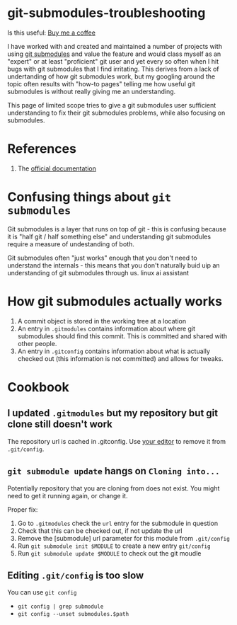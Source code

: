 # git-submodules-troubleshooting
Is this useful: [Buy me a coffee](https://www.buymeacoffee.com/talwrii/)

I have worked with and created and maintained a number of projects with using [git submodules](https://git-scm.com/book/en/v2/Git-Tools-Submodules) and value the feature 
and would class myself as an "expert" or at least "proficient" git user and yet every so often when I hit bugs with git submodules that I find irritating. 
This derives from a lack of undertanding of how git submodules work, but my googling around the topic often results with "how-to pages" telling me how
useful git submodules is without really giving me an understanding. 

This page of limited scope tries to give a git submodules user sufficient understanding to fix their git submodules problems, while also focusing on submodules. 

# References
1. The [official documentation](https://git-scm.com/book/en/v2/Git-Tools-Submodules)

# Confusing things about `git submodules`
Git submodules is a layer that runs on top of git - this is confusing because it is "half git / half something else" and understanding git submodules require a measure 
of undestanding of both.

Git submodules often "just works" enough that you don't need to understand the internals - this means that you don't naturally buid uip an understanding of git submodules through us.
linux ai assistant

# How git submodules actually works
1. A commit object is stored in the working tree at a location
1. An entry in `.gitmodules` contains information about where git submodules should find this commit. This is committed and shared with other people.
1. An entry in `.gitconfig` contains information about what is actually checked out (this information is not committed) and allows for tweaks.

# Cookbook

## I updated `.gitmodules` but my repository but git clone still doesn't work
The repository url is cached in .gitconfig. Use [your editor](#git-config) to remove it from `.git/config`.

## `git submodule update` hangs on `Cloning into...`
Potentially repository that you are cloning from does not exist. You might need to get it running again, or change it. 

Proper fix:
1. Go to `.gitmodules` check the `url` entry for the submodule in question
2. Check that this can be checked out, if not update the url
3. Remove the [submodule] url parameter for this module from `.git/config`
4. Run `git submodule init $MODULE` to create a new entry `git/config`
5. Run `git submodule update $MODULE` to check out the git moudle


## Editing `.git/config` is too slow
<a name="git-config" />

You can use `git config`

* `git config | grep submodule`
* `git config --unset submodules.$path`
